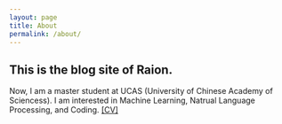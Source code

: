 ```yaml
---
layout: page
title: About
permalink: /about/
---
```


## This is the blog site of Raion.

Now, I am a master student at UCAS (University of Chinese Academy of Sciencess). I am interested in Machine Learning, Natrual Language Processing, and Coding. [[CV]](/raion-log/assets/files/resume.pdf)
